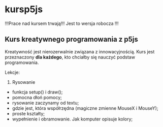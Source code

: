 # kursp5js

!!!Prace nad kursem trwają!!!
Jest to wersja robocza !!!

## Kurs kreatywnego programowania z p5js
Kreatywność jest nierozerwalnie związana z innowacyjnością. 
Kurs jest przeznaczony **dla każdego**, kto chciałby się nauczyć podstaw programowania.

Lekcje:

1. Rysowanie

- funkcja setup() i draw();
- pomocna dłoń pomocy;
- rysowanie zaczynamy od textu;
- gdzie jest, która współrzędna (magiczne zmienne MouseX i MouseY);
- proste kształty;
- wypełnienie i obramowanie. Jak komputer opisuje kolory;
